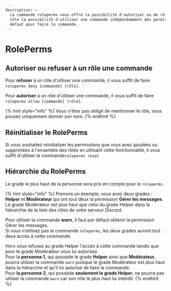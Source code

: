 ```yaml
---
description: >-
  La commande roleperms vous offre la possibilité d'autoriser ou de refuser à un
  rôle la possibilité d'utiliser une commande indépendamment des permissions par
  défaut pour faire la commande.
---
```


# RolePerms

## Autoriser ou refuser à un rôle une commande <a id="allow-or-deny"></a>

Pour **refuser** à un rôle d'utiliser une commande, il vous suffit de faire `roleperms deny [commande] [rôle]`.  
  
Pour **autoriser** à un rôle d'utiliser une commande, il vous suffit de faire `roleperms allow [commande] [rôle]`.

{% hint style="info" %}
Vous n'êtes pas obligé de mentionner le rôle, vous pouvez uniquement donner son nom.
{% endhint %}

## Réinitialiser le RolePerms <a id="reinitialiser"></a>

Si vous souhaitez réinitialiser les permissions que vous avez ajoutées ou supprimées à l'ensemble des rôles en utilisant cette fonctionnalité, il vous suffit d'utiliser la commande`roleperms reset`

## Hiérarchie du RolePerms <a id="hierarchie"></a>

Le grade le plus haut de la personne sera pris en compte pour le `roleperms`.

{% hint style="info" %}
Prenons un exemple, vous avez deux grades : **Helper** et **Modérateur** qui ont tout deux la permission **Gérer les messages**.  
Le grade Modérateur est plus haut que celui du grade Helper dans la hiérarchie de la liste des rôles de votre serveur Discord.  
  
Pour utiliser la commande **warn**, il faut par défaut obtenir la permission Gérer les messages.   
Si vous n’utilisez pas la commande `roleperms`, les deux grades auront tout deux accès à cette commande.   
  
Hors vous refusez au grade Helper l'accès à cette commande tandis que pour le grade Modérateur vous lui autorisez.  
Pour la **personne 1,** qui possède le grade **Helper** ainsi que **Modérateur**, pourra utiliser la commande `warn` puisque le grade Modérateur est plus haut dans la hiérarchie et qu'il lui autorise de faire la commande.  
Pour **la personne 2**, qui possède **seulement le grade Helper**, ne pourra pas utiliser la commande `warn` car son rôle le plus haut lui interdit.
{% endhint %}



